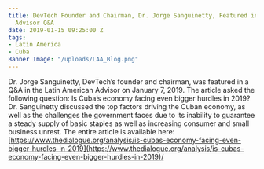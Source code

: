 ```yaml
---
title: DevTech Founder and Chairman, Dr. Jorge Sanguinetty, Featured in Latin American
  Advisor Q&A
date: 2019-01-15 09:25:00 Z
tags:
- Latin America
- Cuba
Banner Image: "/uploads/LAA_Blog.png"
---
```


Dr. Jorge Sanguinetty, DevTech’s founder and chairman, was featured in a Q&A in the Latin American Advisor on January 7, 2019. The article asked the following question: Is Cuba’s economy facing even bigger hurdles in 2019?  Dr. Sanguinetty discussed the top factors driving the Cuban economy, as well as the challenges the government faces due to its inability to guarantee a steady supply of basic staples as well as increasing consumer and small business unrest.  The entire article is available here: [https://www.thedialogue.org/analysis/is-cubas-economy-facing-even-bigger-hurdles-in-2019](https://www.thedialogue.org/analysis/is-cubas-economy-facing-even-bigger-hurdles-in-2019)/